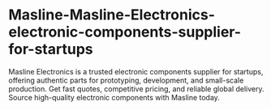 # Masline-Masline-Electronics-electronic-components-supplier-for-startups
Masline Electronics is a trusted electronic components supplier for startups, offering authentic parts for prototyping, development, and small-scale production. Get fast quotes, competitive pricing, and reliable global delivery. Source high-quality electronic components with Masline today.
